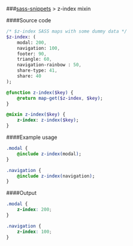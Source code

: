 ###[sass-snippets](../../../../) > z-index mixin

####Source code
```sass
/* $z-index SASS maps with some dummy data */
$z-index: (
    modal: 200,
    navigation: 100,
    footer: 90,
    triangle: 60,
    navigation-rainbow : 50,
    share-type: 41,
    share: 40
);

@function z-index($key) {
    @return map-get($z-index, $key);
}

@mixin z-index($key) {
    z-index: z-index($key);
}
```

####Example usage
```sass
.modal {
    @include z-index(modal);
}

.navigation {
    @include z-index(navigation);
}
```

####Output
```css
.modal {
    z-index: 200;
}

.navigation {
    z-index: 100;
}
```